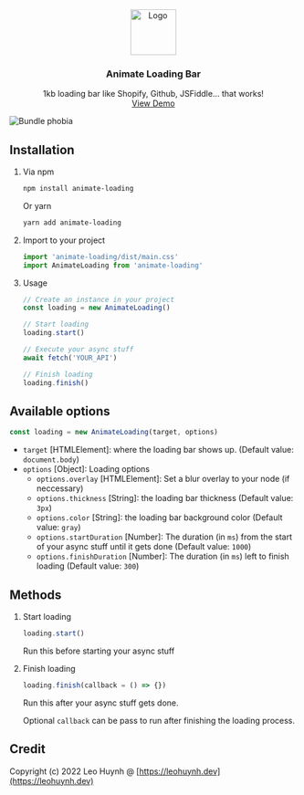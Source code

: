 <div align="center">
  <a href="https://github.com/github_username/repo_name">
    <img src="https://emojipedia-us.s3.dualstack.us-west-1.amazonaws.com/thumbs/240/twitter/282/comet_2604-fe0f.png" alt="Logo" width="80" height="80">
  </a>

<h3 align="center">Animate Loading Bar</h3>
  <p align="center">
    1kb loading bar like Shopify, Github, JSFiddle... that works!
    <br />
    <a href="https://hta218.github.io/animate-loading-bar/">View Demo</a>
  </p>
</div>


![Bundle phobia](https://i.imgur.com/zqTcrcV.png)

## Installation
1. Via npm
	```sh
	npm install animate-loading
	```
	Or yarn
	```sh
	yarn add animate-loading
	```
2. Import to your project
	```js
	import 'animate-loading/dist/main.css'
	import AnimateLoading from 'animate-loading'
	```
3. Usage
	```js
	// Create an instance in your project
	const loading = new AnimateLoading()

	// Start loading
	loading.start()

	// Execute your async stuff
	await fetch('YOUR_API')

	// Finish loading
	loading.finish()
	```


## Available options

```javascript
const loading = new AnimateLoading(target, options)
```

- `target` [HTMLElement]: where the loading bar shows up. (Default value: `document.body`)
- `options` [Object]: Loading options
  - `options.overlay` [HTMLElement]: Set a blur overlay to your node (if neccessary)
  - `options.thickness` [String]: the loading bar thickness (Default value: `3px`)
  - `options.color` [String]: the loading bar background color (Default value: `gray`)
  - `options.startDuration` [Number]: The duration (in `ms`) from the start of your async stuff until it gets done (Default value: `1000`)
  - `options.finishDuration` [Number]: The duration (in `ms`) left to finish loading (Default value: `300`)

## Methods

1. Start loading
	```javascript
	loading.start()
	```
	Run this before starting your async stuff

2. Finish loading
	```javascript
	loading.finish(callback = () => {})
	```
	Run this after your async stuff gets done.

	Optional `callback` can be pass to run after finishing the loading process.

## Credit

Copyright (c) 2022 Leo Huynh @ [https://leohuynh.dev](https://leohuynh.dev)
